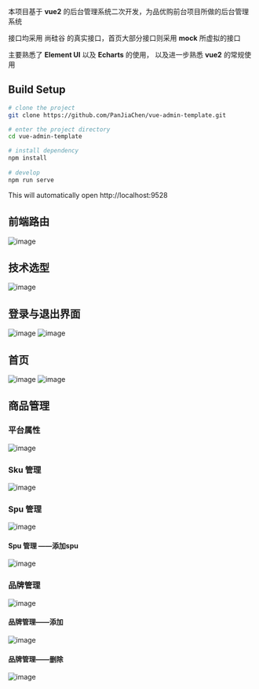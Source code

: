 本项目基于 **vue2** 的后台管理系统二次开发，为品优购前台项目所做的后台管理系统  

接口均采用 尚硅谷 的真实接口，首页大部分接口则采用 **mock** 所虚拟的接口  

主要熟悉了 **Element UI** 以及 **Echarts** 的使用， 以及进一步熟悉 **vue2** 的常规使用  

## Build Setup

```bash
# clone the project
git clone https://github.com/PanJiaChen/vue-admin-template.git

# enter the project directory
cd vue-admin-template

# install dependency
npm install
 
# develop
npm run serve
```

This will automatically open http://localhost:9528



## 前端路由
![image](https://user-images.githubusercontent.com/114934055/208306183-786b7e40-f8cf-4a5c-83af-df5ac06017d8.jpg)

## 技术选型
![image](https://user-images.githubusercontent.com/114934055/208306189-c6e8e3e7-7eac-4fab-a78f-fe5fc28c4565.jpg)

## 登录与退出界面
![image](https://user-images.githubusercontent.com/114934055/208306190-481e7520-abb7-4e8f-94cc-b8ce198f1e75.jpg)
![image](https://user-images.githubusercontent.com/114934055/208306191-0374b5e5-7adb-4146-8c50-ca8af8042f6c.jpg)

## 首页
![image](https://user-images.githubusercontent.com/114934055/208306192-380f3701-3004-4ef6-85f5-8ce5a3bbb476.jpg)
![image](https://user-images.githubusercontent.com/114934055/208306195-0aafbdc7-370e-45f3-93e4-f8c78e2173a0.jpg)

## 商品管理
### 平台属性
![image](https://user-images.githubusercontent.com/114934055/208306196-521dfa67-956f-49de-a964-4f515ec112f8.jpg)
### Sku 管理
![image](https://user-images.githubusercontent.com/114934055/208306199-a28f7167-d579-4629-97d2-563f29172c83.jpg)
### Spu 管理
![image](https://user-images.githubusercontent.com/114934055/208306202-f6328318-5a5d-4d0a-a4aa-bce4cf86e06c.jpg)
#### Spu 管理 ——添加spu
![image](https://user-images.githubusercontent.com/114934055/208306207-68bb738c-2744-4ec7-98f7-a843d320fb19.jpg)
### 品牌管理
![image](https://user-images.githubusercontent.com/114934055/208306208-99791972-6eaa-4012-af74-71f316a64f6f.jpg)
#### 品牌管理——添加
![image](https://user-images.githubusercontent.com/114934055/208306210-94c8a44e-21cb-44fa-a287-fc5f7480326a.jpg)
#### 品牌管理——删除
![image](https://user-images.githubusercontent.com/114934055/208306213-ddd791ec-0628-465a-84c3-75b4c87c23a6.jpg)
